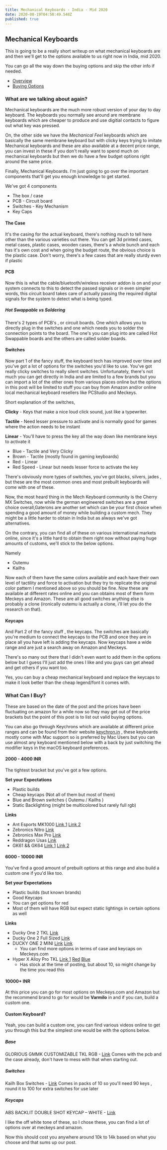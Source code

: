 ```yaml
---
title: Mechanical Keyboards - India - Mid 2020
date: 2020-08-19T04:58:49.548Z
published: true
---
```


## Mechanical Keyboards

This is going to be a really short writeup on what mechanical keyboards are and then we'll get to the options available to us right now in India, mid 2020.

You can go all the way down the buying options and skip the other info if needed.

- [Overview](#what-are-we-talking-about-again)
- [Buying Options](#what-can-i-buy)

### What are we talking about again?

Mechanical keyboards are the much more robust version of your day to day keyboard. The keyboards you normally see around are membrane keyboards which are cheaper to produce and use digitial contacts to figure out what key was pressed.

On, the other side we have the _Mechanical Feel_ keyboards which are basically the same membrane keyboard but with clicky keys trying to imitate Mechanical keyboards and these are also available at a decent price range, you can invest in these if you don't really want to spend much on mechanical keyboards but then we do have a few budget options right around the same price.

Finally, Mechanical Keyboards. I'm just going to go over the important components that'll get you enough knowledge to get started.

We've got 4 components

- The box / case
- PCB - Circuit board
- Switches - Key Mechanism
- Key Caps

#### The Case

It's the casing for the actual keyboard, there's nothing much to tell here other than the various varieties out there. You can get 3d printed cases, metal cases, plastic cases, wooden cases, there's a whole bunch and each has it's own cost and when going the budget route, the obvious choice is the plastic case. Don't worry, there's a few cases that are really sturdy even if plastic

#### PCB

Now this is what the cable/bluetooth/wireless receiver addon is on and your system connects to this to detect the passed signals or in even simpler words, this circuit board takes care of actually passing the required digital signals for the system to detect what is being typed.

##### Hot Swappable vs Soldering

There's 2 types of PCB's , or circuit boards. One which allows you to directly plug in the switches and one which needs you to solder the connection points to the board. The one's you can plug into are called Hot Swappable boards and the others are called solder boards.

#### Switches

Now part 1 of the fancy stuff, the keyboard tech has improved over time and you've got a lot of options for the switches you'd like to use. You've got really clicky switches to really silent switches. Unfortunately, there's not much you can get directly in India and are limited to a few brands but you can import a lot of the other ones from various places online but the options in this post will be limited to stuff you can buy from Amazon and/or online local mechanical keyboard resellers like PCStudio and Meckeys.

Short explanation of the switches,

**Clicky** - Keys that make a nice loud click sound, just like a typewriter.

**Tactile** - Need lesser pressure to activate and is normally good for games where the action needs to be instant

**Linear** - You'll have to press the key all the way down like membrane keys to activate it

- Blue - Tactile and Very Clicky
- Brown - Tactile (mostly found in gaming keyboards)
- Red - Linear
- Red Speed - Linear but needs lesser force to activate the key

There's obviously more types of switches, you've got blacks, silvers, jades , but these are the most common ones and most prebuilt keyboards will come with one of these.

Now, the most heard thing in the Mech Keyboard community is the Cherry MX Switches, now while the german engineered switches are a great choice overall,Gaterons are another set which can be your first choice when spending a good amount of money while building a custom mech. They might be a little harder to obtain in India but as always we've got alternatives.

On the contrary, you can find all of these on various international markets online, since it's a little hard to obtain them right now without paying huge amounts of customs, we'll stick to the below options.

Namely

- Outemu
- Kailhs

Now each of them have the same colors available and each have their own level of tactility and force to activation but they try to replicate the original color pattern I mentioned above so you should be fine. Now these are available at different rates online and you can obtains most of them form Meckeys and Amazon. These are all good switches anything else is probably a clone (ironically outemu is actually a clone, i'll let you do the research on that).

#### Keycaps

And Part 2 of the fancy stuff , the keycaps. The switches are basically you're medium to connect the keycaps to the PCB and once they are in place all you have left is adding the keycaps. Now keycaps have a wide range and are just a search away on Amazon and Meckeys.

There's so many out there that I didn't even want to add them in the options below but I guess I'll just add the ones I like and you guys can get ahead and get others if you want too.

Yes, you can buy a cheap mechanical keyboard and replace the keycaps to make it look better than the cheap legend/font it comes with.

### What Can I Buy?

These are based on the date of the post and the prices have been fluctuating on amazon for a while now so they may get out of the price brackets but the point of this post is to list out valid buying options.

You can also go through Keychrons which are available at different price ranges and can be found from their website [keychron.in](https://keychron.in) , these keyboards mostly come with Mac support so is preferred by Mac Users but you can use almost any keyboard mentioned below with a back by just switching the modifier keys in the macOS keyboard preferences.

#### 2000 - 4000 INR

The tightest bracket but you've got a few options.

**Set your Expectations**

- Plastic builds
- Cheap keycaps (Not all of them but most of them)
- Blue and Brown switches ( Outemu / Kailhs )
- Static Backlighting (might be multicolored but rarely full rgb)

**Links**

- Ant Esports MK1000 [Link 1](https://www.amazon.in/Ant-Esports-MK1000-Multicolour-Mechanical/dp/B07L9TC558) [Link 2](https://www.pcstudio.in/product/ant-esports-mk1000-multicolour-led-backlite-wired-tkl-mechanical-keyboard-2/)
- Zebronics Nitro [Link](https://www.amazon.in/Zebronics-Nitro-Mechanical-Keyboard-Retractable/dp/B07B29BQHH/ref=sr_1_1?dchild=1&keywords=zebronics+nitro&qid=1597815390&sr=8-1)
- Zebronics Max Pro [Link](https://www.amazon.in/Zebronics-Mechanical-Wired-Keyboard-Black/dp/B078NWJ6VM/ref=sr_1_1_sspa?dchild=1&keywords=zebronics+max&qid=1597815355&sr=8-1-spons&psc=1&spLa=ZW5jcnlwdGVkUXVhbGlmaWVyPUExNFBBT1JQWlFPOTJTJmVuY3J5cHRlZElkPUEwMzU4MTk4MUlUNFJPSzBLODlQTSZlbmNyeXB0ZWRBZElkPUEwMTc2OTExVFhOMzVKU0ZNVDVMJndpZGdldE5hbWU9c3BfYXRmJmFjdGlvbj1jbGlja1JlZGlyZWN0JmRvTm90TG9nQ2xpY2s9dHJ1ZQ==)
- Reddragon Usas [Link](https://www.amazon.in/Redragon-Mechanical-Gaming-Keyboard-Black/dp/B016MBNR8M/ref=sr_1_3?dchild=1&keywords=red+dragon+vara&qid=1597815578&s=computers&sr=1-3)
- GK61 && GK64 [Link 1](https://www.meckeys.com/shop/keyboard/60-keyboard/gk61/) [Link 2](https://www.meckeys.com/shop/keyboard/60-keyboard/gk61/)

#### 6000 - 10000 INR

You've find a good amount of prebuilt options at this range and also build a custom one if you'd like too.

**Set your Expectations**

- Plastic builds (but known brands)
- Good Keycaps
- You can get options for red
- Most of them will have RGB but expect static lightings in certain options as well

**Links**

- Ducky One 2 TKL [Link](https://www.meckeys.com/?s=Ducky+one+2+tkl+&post_type=product)
- Ducky One 2 Full Sized [Link](https://www.meckeys.com/?s=Ducky+one+2+full&post_type=product)
- DUCKY ONE 2 MINI [Link](https://www.meckeys.com/shop/keyboard/60-keyboard/ducky-one-2-mini-horizon/) [Link](https://www.meckeys.com/shop/keyboard/60-keyboard/ducky-one-2-mini-bon-voyage/)
  - You can find more options in terms of case and keycaps on Meckeys.com
- Hyper X Alloy Pro TKL [Link 1](https://www.meckeys.com/shop/keyboard/80-keyboard/hyperx-alloy-fps-pro/) [Red](https://www.pcstudio.in/product/hyperx-alloy-fps-pro-cherry-mx-red-switches/) [Blue](https://www.pcstudio.in/product/hyperx-alloy-fps-pro-cherry-mx-blue-switches/)
  - Has stock at the time of posting, but about 10, so might change by the time you read this

#### 10000+ INR

At this price you can go for most options on Meckeys.com and Amazon but the recommend brand to go for would be **Varmilo** in and if you can, build a custom one.

#### Custom Keyboard?

Yeah, you can build a custom one, you can find various videos online to get you through this but the simplest one would be with the options below.

##### Base

GLORIOUS GMMK CUSTOMIZABLE TKL RGB - [Link](https://www.meckeys.com/shop/keyboard/80-keyboard/glorious-gmmk-customizable-tkl-rgb/)
Comes with the pcb and the case already, don't have to mess with that when starting out.

##### Switches

Kailh Box Switches - [Link](https://www.meckeys.com/shop/accessories/keyboard-accessories/key-switches/kailh-box-switch/)
Comes in packs of 10 so you'll need 90 keys , round it to 100 for extra switches for use later

##### Keycaps

ABS BACKLIT DOUBLE SHOT KEYCAP – WHITE - [Link](https://www.meckeys.com/shop/accessories/keyboard-accessories/keycaps/tai-hao-abs-backlit-white/)

I like the off white tone of these, so I chose these, you can find a lot of options over at meckeys and amazon.

Now this should cost you anywhere around 10k to 14k based on what you choose and that sums up our post.
